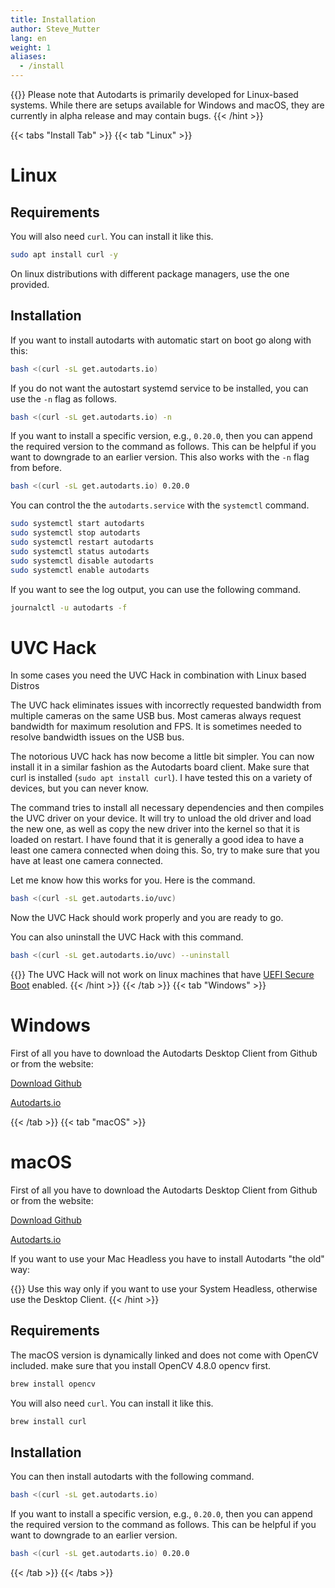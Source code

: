 ```yaml
---
title: Installation
author: Steve_Mutter
lang: en
weight: 1
aliases:
  - /install
---
```


{{<hint type=note icon=gdoc_info_outline >}}
Please note that Autodarts is primarily developed for Linux-based systems. While there are setups available for Windows and macOS, they are currently in alpha release and may contain bugs.
{{< /hint >}}

{{< tabs "Install Tab" >}}
{{< tab "Linux" >}}

# Linux

## Requirements

You will also need `curl`.
You can install it like this.

```bash
sudo apt install curl -y
```

On linux distributions with different package managers, use the one provided.

## Installation

If you want to install autodarts with automatic start on boot go along with this:

```bash
bash <(curl -sL get.autodarts.io)
```

If you do not want the autostart systemd service to be installed, you can use the `-n` flag as follows.

```bash
bash <(curl -sL get.autodarts.io) -n
```

If you want to install a specific version, e.g., `0.20.0`, then you can append the required version to the command as follows.
This can be helpful if you want to downgrade to an earlier version.
This also works with the `-n` flag from before.

```bash
bash <(curl -sL get.autodarts.io) 0.20.0
```

You can control the the `autodarts.service` with the `systemctl` command.

```bash
sudo systemctl start autodarts
sudo systemctl stop autodarts
sudo systemctl restart autodarts
sudo systemctl status autodarts
sudo systemctl disable autodarts
sudo systemctl enable autodarts
```

If you want to see the log output, you can use the following command.

```bash
journalctl -u autodarts -f
```

# UVC Hack


In some cases you need the UVC Hack in combination with Linux based Distros

The UVC hack eliminates issues with incorrectly requested bandwidth from multiple cameras on the same USB bus. Most cameras always request bandwidth for maximum resolution and FPS. It is sometimes needed to resolve bandwidth issues on the USB bus.

The notorious UVC hack has now become a little bit simpler. You can now install it in a similar fashion as the Autodarts board client. Make sure that curl is installed (`sudo apt install curl`). I have tested this on a variety of devices, but you can never know.

The command tries to install all necessary dependencies and then compiles the UVC driver on your device. It will try to unload the old driver and load the new one, as well as copy the new driver into the kernel so that it is loaded on restart. I have found that it is generally a good idea to have a least one camera connected when doing this. So, try to make sure that you have at least one camera connected.

Let me know how this works for you. Here is the command.

```bash
bash <(curl -sL get.autodarts.io/uvc)
```

Now the UVC Hack should work properly and you are ready to go.

You can also uninstall the UVC Hack with this command.

```bash
bash <(curl -sL get.autodarts.io/uvc) --uninstall
```

{{<hint type=warning icon=gdoc_info_outline >}}
The UVC Hack will not work on linux machines that have [UEFI Secure Boot](https://wiki.ubuntu.com/UEFI/SecureBoot) enabled.
{{< /hint >}}
{{< /tab >}}
{{< tab "Windows" >}}

# Windows

First of all you have to download the Autodarts Desktop Client from Github or from the website:

[Download Github](https://github.com/autodarts/releases/releases)

[Autodarts.io](https://autodarts.io/downloads/)

{{< /tab >}}
{{< tab "macOS" >}}

# macOS

First of all you have to download the Autodarts Desktop Client from Github or from the website:

[Download Github](https://github.com/autodarts/releases/releases)

[Autodarts.io](https://autodarts.io/downloads/)



If you want to use your Mac Headless you have to install Autodarts "the old" way:

{{<hint type=important icon=gdoc_error_outline >}}
Use this way only if you want to use your System Headless, otherwise use the Desktop Client.
{{< /hint >}}

## Requirements

The macOS version is dynamically linked and does not come with OpenCV included.
make sure that you install OpenCV 4.8.0 opencv first.

```bash
brew install opencv
```

You will also need `curl`.
You can install it like this.

```bash
brew install curl
```

## Installation

You can then install autodarts with the following command.

```bash
bash <(curl -sL get.autodarts.io)
```

If you want to install a specific version, e.g., `0.20.0`, then you can append the required version to the command as follows.
This can be helpful if you want to downgrade to an earlier version.

```bash
bash <(curl -sL get.autodarts.io) 0.20.0
```

{{< /tab >}}
{{< /tabs >}}
